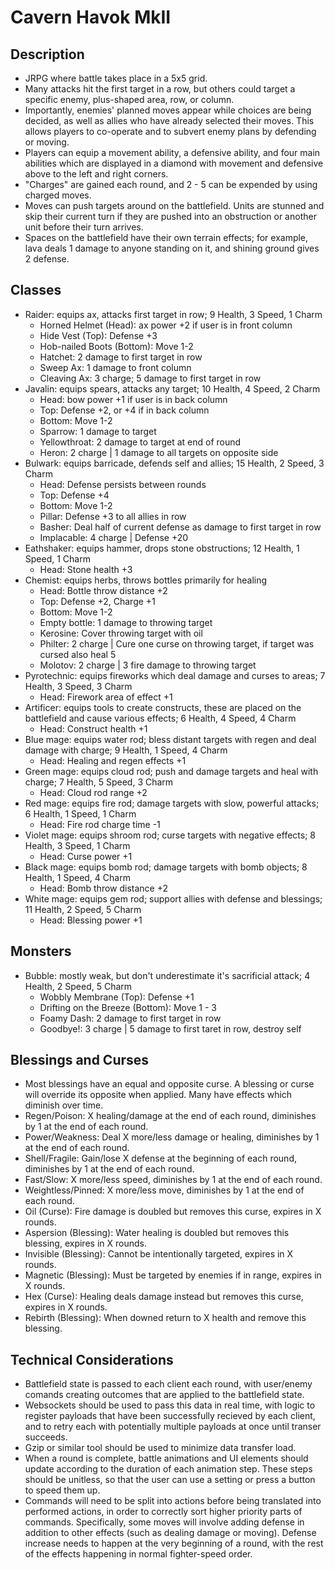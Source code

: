 # Cavern Havok MkII
## Description
* JRPG where battle takes place in a 5x5 grid.
* Many attacks hit the first target in a row, but others could target a specific enemy, plus-shaped area, row, or column.
* Importantly, enemies' planned moves appear while choices are being decided, as well as allies who have already selected their moves. This allows players to co-operate and to subvert enemy plans by defending or moving.
* Players can equip a movement ability, a defensive ability, and four main abilities which are displayed in a diamond with movement and defensive above to the left and right corners.
* "Charges" are gained each round, and 2 - 5 can be expended by using charged moves.
* Moves can push targets around on the battlefield. Units are stunned and skip their current turn if they are pushed into an obstruction or another unit before their turn arrives.
* Spaces on the battlefield have their own terrain effects; for example, lava deals 1 damage to anyone standing on it, and shining ground gives 2 defense.

## Classes
* Raider: equips ax, attacks first target in row; 9 Health, 3 Speed, 1 Charm
  * Horned Helmet (Head): ax power +2 if user is in front column
  * Hide Vest (Top): Defense +3
  * Hob-nailed Boots (Bottom): Move 1-2
  * Hatchet: 2 damage to first target in row
  * Sweep Ax: 1 damage to front column
  * Cleaving Ax: 3 charge; 5 damage to first target in row
* Javalin: equips spears, attacks any target; 10 Health, 4 Speed, 2 Charm
  * Head: bow power +1 if user is in back column
  * Top: Defense +2, or +4 if in back column
  * Bottom: Move 1-2
  * Sparrow: 1 damage to target
  * Yellowthroat: 2 damage to target at end of round
  * Heron: 2 charge | 1 damage to all targets on opposite side
* Bulwark: equips barricade, defends self and allies; 15 Health, 2 Speed, 3 Charm
  * Head: Defense persists between rounds
  * Top: Defense +4
  * Bottom: Move 1-2
  * Pillar: Defense +3 to all allies in row
  * Basher: Deal half of current defense as damage to first target in row
  * Implacable: 4 charge | Defense +20
* Eathshaker: equips hammer, drops stone obstructions; 12 Health, 1 Speed, 1 Charm
  * Head: Stone health +3
* Chemist: equips herbs, throws bottles primarily for healing
  * Head: Bottle throw distance +2
  * Top: Defense +2, Charge +1
  * Bottom: Move 1-2
  * Empty bottle: 1 damage to throwing target
  * Kerosine: Cover throwing target with oil
  * Philter: 2 charge | Cure one curse on throwing target, if target was cursed also heal 5
  * Molotov: 2 charge | 3 fire damage to throwing target
* Pyrotechnic: equips fireworks which deal damage and curses to areas; 7 Health, 3 Speed, 3 Charm
  * Head: Firework area of effect +1
* Artificer: equips tools to create constructs, these are placed on the battlefield and cause various effects; 6 Health, 4 Speed, 4 Charm
  * Head: Construct health +1
* Blue mage: equips water rod; bless distant targets with regen and deal damage with charge; 9 Health, 1 Speed, 4 Charm
  * Head: Healing and regen effects +1
* Green mage: equips cloud rod; push and damage targets and heal with charge; 7 Health, 5 Speed, 3 Charm
  * Head: Cloud rod range +2
* Red mage: equips fire rod; damage targets with slow, powerful attacks; 6 Health, 1 Speed, 1 Charm
  * Head: Fire rod charge time -1
* Violet mage: equips shroom rod; curse targets with negative effects; 8 Health, 3 Speed, 1 Charm
  * Head: Curse power +1
* Black mage: equips bomb rod; damage targets with bomb objects; 8 Health, 1 Speed, 4 Charm
  * Head: Bomb throw distance +2
* White mage: equips gem rod; support allies with defense and blessings; 11 Health, 2 Speed, 5 Charm
  * Head: Blessing power +1

## Monsters
* Bubble: mostly weak, but don't underestimate it's sacrificial attack; 4 Health, 2 Speed, 5 Charm
  * Wobbly Membrane (Top): Defense +1
  * Drifting on the Breeze (Bottom): Move 1 - 3
  * Foamy Dash: 2 damage to first target in row
  * Goodbye!: 3 charge | 5 damage to first taret in row, destroy self

## Blessings and Curses
* Most blessings have an equal and opposite curse. A blessing or curse will override its opposite when applied. Many have effects which diminish over time.
* Regen/Poison: X healing/damage at the end of each round, diminishes by 1 at the end of each round.
* Power/Weakness: Deal X more/less damage or healing, diminishes by 1 at the end of each round.
* Shell/Fragile: Gain/lose X defense at the beginning of each round, diminishes by 1 at the end of each round.
* Fast/Slow: X more/less speed, diminishes by 1 at the end of each round.
* Weightless/Pinned: X more/less move, diminishes by 1 at the end of each round.
* Oil (Curse): Fire damage is doubled but removes this curse, expires in X rounds.
* Aspersion (Blessing): Water healing is doubled but removes this blessing, expires in X rounds.
* Invisible (Blessing): Cannot be intentionally targeted, expires in X rounds.
* Magnetic (Blessing): Must be targeted by enemies if in range, expires in X rounds.
* Hex (Curse): Healing deals damage instead but removes this curse, expires in X rounds.
* Rebirth (Blessing): When downed return to X health and remove this blessing.

## Technical Considerations
* Battlefield state is passed to each client each round, with user/enemy comands creating outcomes that are applied to the battlefield state.
* Websockets should be used to pass this data in real time, with logic to register payloads that have been successfully recieved by each client, and to retry each with potentially multiple payloads at once until transer succeeds.
* Gzip or similar tool should be used to minimize data transfer load.
* When a round is complete, battle animations and UI elements should update according to the duration of each animation step. These steps should be unitless, so that the user can use a setting or press a button to speed them up.
* Commands will need to be split into actions before being translated into performed actions, in order to correctly sort higher priority parts of commands. Specifically, some moves will involve adding defense in addition to other effects (such as dealing damage or moving). Defense increase needs to happen at the very beginning of a round, with the rest of the effects happening in normal fighter-speed order.